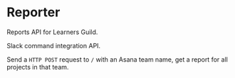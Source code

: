 # Reporter

Reports API for Learners Guild.

Slack command integration API.

Send a `HTTP POST` request to `/` with an Asana team name, get a report for all projects in that team.
